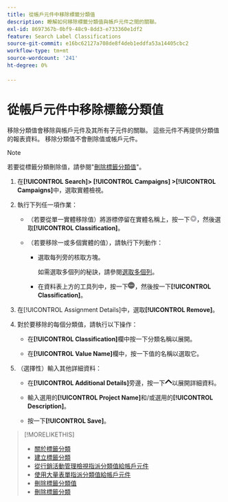 ```yaml
---
title: 從帳戶元件中移除標籤分類值
description: 瞭解如何移除標籤分類值與帳戶元件之間的關聯。
exl-id: 8697367b-0bf9-48c9-8dd3-e733360e1df2
feature: Search Label Classifications
source-git-commit: e16bc62127a708de8f4deb1eddfa53a14405cbc2
workflow-type: tm+mt
source-wordcount: '241'
ht-degree: 0%

---
```


# 從帳戶元件中移除標籤分類值

移除分類值會移除與帳戶元件及其所有子元件的關聯。 這些元件不再提供分類值的報表資料。 移除分類值不會刪除值或帳戶元件。

>[!NOTE]
>
>若要從標籤分類刪除值，請參閱&quot;[刪除標籤分類值](classification-values-delete.md)&quot;。

1. 在&#x200B;**[!UICONTROL Search]> [!UICONTROL Campaigns] >[!UICONTROL Campaigns]**&#x200B;中，選取實體檢視。

1. 執行下列任一項作業：

   * （若要從單一實體移除值）將游標停留在實體名稱上，按一下![功能表按鈕](/help/search-social-commerce/assets/arrow-dropdown-menu.png "功能表按鈕")，然後選取&#x200B;**[!UICONTROL Classification]**。

   * （若要移除一或多個實體的值），請執行下列動作：

      * 選取每列旁的核取方塊。

        如需選取多個列的秘訣，請參閱[選取多個列](/help/search-social-commerce/common-tasks/navigation-editing-selection/multiple-rows-select.md)。

      * 在資料表上方的工具列中，按一下![更多](/help/search-social-commerce/assets/more.png "更多")，然後按一下&#x200B;**[!UICONTROL Classification]**。

1. 在[!UICONTROL Assignment Details]中，選取&#x200B;**[!UICONTROL Remove]**。

1. 對於要移除的每個分類值，請執行以下操作：

   * 在&#x200B;**[!UICONTROL Classification]**&#x200B;欄中按一下分類名稱以展開。

   * 在&#x200B;**[!UICONTROL Value Name]**&#x200B;欄中，按一下值的名稱以選取它。

1. （選擇性）輸入其他詳細資料：

   * 在&#x200B;**[!UICONTROL Additional Details]**&#x200B;旁邊，按一下![開啟](/help/search-social-commerce/assets/chevron-up.png "開啟")以展開詳細資料。

   * 輸入選用的&#x200B;**[!UICONTROL Project Name]**&#x200B;和/或選用的&#x200B;**[!UICONTROL Description]**。

   * 按一下&#x200B;**[!UICONTROL Save]**。

>[!MORELIKETHIS]
>
>* [關於標籤分類](classification-about.md)
>* [建立標籤分類](classification-create.md)
>* [從行銷活動管理檢視指派分類值給帳戶元件](classification-values-assign-campaign-management.md)
>* [使用大量表單指派分類值給帳戶元件](classification-values-assign-bulksheets.md)
>* [刪除標籤分類值](classification-values-delete.md)
>* [刪除標籤分類](classification-delete.md)
